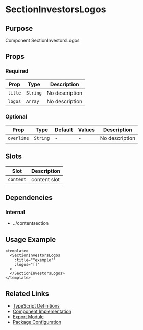 # SectionInvestorsLogos

## Purpose

Component SectionInvestorsLogos

## Props

### Required
| Prop | Type | Description |
|------|------|-------------|
| `title` | `String` | No description |
| `logos` | `Array` | No description |

### Optional
| Prop | Type | Default | Values | Description |
|------|------|---------|--------|-------------|
| `overline` | `String` | - | - | No description |

## Slots

| Slot | Description |
|------|-------------|
| `content` | content slot |

## Dependencies

### Internal
- ../contentsection

## Usage Example

```vue
<template>
  <SectionInvestorsLogos
    :title=""exemplo""
    :logos="[]"
  >
  </SectionInvestorsLogos>
</template>
```

## Related Links

- [TypeScript Definitions](./SectionInvestorsLogos.d.ts)
- [Component Implementation](./SectionInvestorsLogos.vue)
- [Export Module](./sectioninvestorlogos.js)
- [Package Configuration](./package.json)
